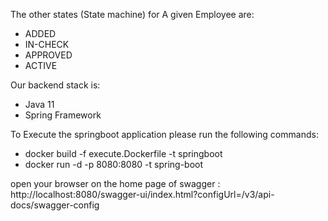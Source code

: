 The other states (State machine) for A given Employee are:
- ADDED
- IN-CHECK
- APPROVED
- ACTIVE


Our backend stack is:
- Java 11 
- Spring Framework 


To Execute the springboot application please run the following commands:

- docker build -f execute.Dockerfile -t springboot
- docker run -d -p 8080:8080 -t spring-boot 

open your browser on the home page of swagger :
http://localhost:8080/swagger-ui/index.html?configUrl=/v3/api-docs/swagger-config





